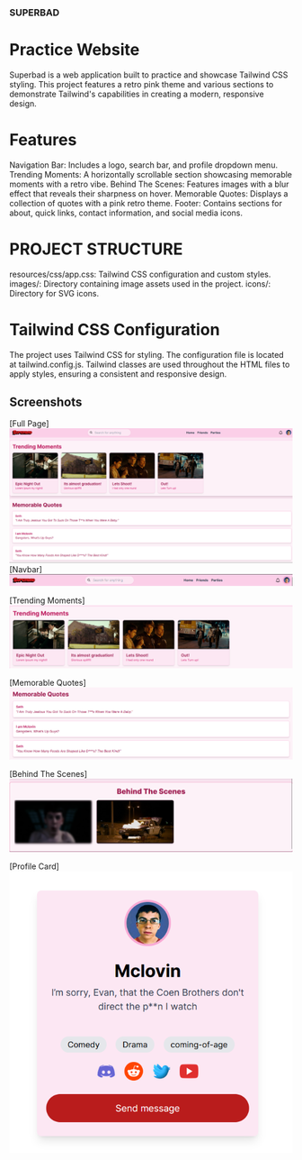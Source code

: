 ### SUPERBAD
# Practice Website
Superbad is a web application built to practice and showcase Tailwind CSS styling. This project features a retro pink theme and various sections to demonstrate Tailwind's capabilities in creating a modern, responsive design.

# Features
Navigation Bar: Includes a logo, search bar, and profile dropdown menu.
Trending Moments: A horizontally scrollable section showcasing memorable moments with a retro vibe.
Behind The Scenes: Features images with a blur effect that reveals their sharpness on hover.
Memorable Quotes: Displays a collection of quotes with a pink retro theme.
Footer: Contains sections for about, quick links, contact information, and social media icons.

# PROJECT STRUCTURE
resources/css/app.css: Tailwind CSS configuration and custom styles.
images/: Directory containing image assets used in the project.
icons/: Directory for SVG icons.

# Tailwind CSS Configuration
The project uses Tailwind CSS for styling. The configuration file is located at tailwind.config.js. Tailwind classes are used throughout the HTML files to apply styles, ensuring a consistent and responsive design.

## Screenshots
[Full Page]
![alt text](FullPage.png)
[Navbar]
![alt text](NavBar.png)

[Trending Moments]
![alt text](TrendingMoments.png)

[Memorable Quotes]
![alt text](MemorableQuotes.png)



[Behind The Scenes]
![alt text](BehindTheScenes.png)

[Profile Card]
![alt text](ProfileCard.png)
